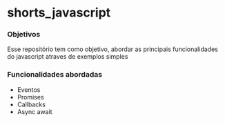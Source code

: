 # shorts_javascript
### Objetivos
Esse repositório tem como objetivo, abordar as principais funcionalidades do javascript 
atraves de exemplos simples
### Funcionalidades abordadas
* Eventos
* Promises
* Callbacks
* Async await

